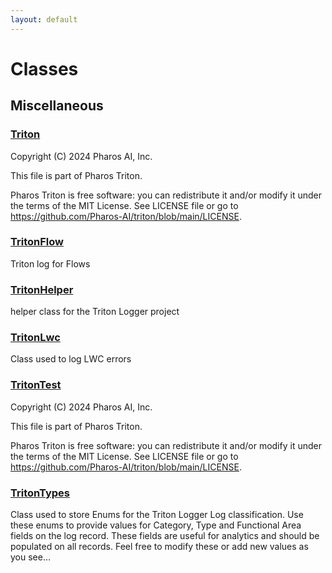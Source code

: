```yaml
---
layout: default
---
```

# Classes
## Miscellaneous

### [Triton](./Miscellaneous/Triton.md)

Copyright (C) 2024 Pharos AI, Inc.

This file is part of Pharos Triton.

Pharos Triton is free software: you can redistribute it and/or modify
it under the terms of the MIT License.
See LICENSE file or go to https://github.com/Pharos-AI/triton/blob/main/LICENSE.



### [TritonFlow](./Miscellaneous/TritonFlow.md)

Triton log for Flows



### [TritonHelper](./Miscellaneous/TritonHelper.md)

helper class for the Triton Logger project



### [TritonLwc](./Miscellaneous/TritonLwc.md)

Class used to log LWC errors



### [TritonTest](./Miscellaneous/TritonTest.md)

Copyright (C) 2024 Pharos AI, Inc.

This file is part of Pharos Triton.

Pharos Triton is free software: you can redistribute it and/or modify
it under the terms of the MIT License.
See LICENSE file or go to https://github.com/Pharos-AI/triton/blob/main/LICENSE.



### [TritonTypes](./Miscellaneous/TritonTypes.md)

Class used to store Enums for the Triton Logger
Log classification.
Use these enums to provide values for Category, Type and Functional Area fields on the log record.
These fields are useful for analytics and should be populated on all records.
Feel free to modify these or add new values as you see&hellip;

